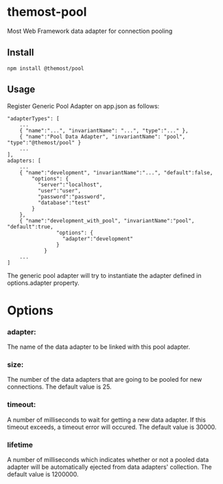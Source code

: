 # themost-pool
Most Web Framework data adapter for connection pooling

## Install
    npm install @themost/pool
## Usage
Register Generic Pool Adapter on app.json as follows:

    "adapterTypes": [
        ...
        { "name":"...", "invariantName": "...", "type":"..." },
        { "name":"Pool Data Adapter", "invariantName": "pool", "type":"@themost/pool" }
        ...
    ],
    adapters: [
        ...
        { "name":"development", "invariantName":"...", "default":false,
            "options": {
              "server":"localhost",
              "user":"user",
              "password":"password",
              "database":"test"
            }
        },
        { "name":"development_with_pool", "invariantName":"pool", "default":true,
                    "options": {
                      "adapter":"development"
                    }
                }
        ...
    ]

The generic pool adapter will try to instantiate the adapter defined in options.adapter property.

# Options
### adapter:
The name of the data adapter to be linked with this pool adapter.
### size:
The number of the data adapters that are going to be pooled for new connections. The default value is 25.
### timeout:
A number of milliseconds to wait for getting a new data adapter. If this timeout exceeds, a timeout error will occured. The default value is 30000.
### lifetime
A number of milliseconds which indicates whether or not a pooled data adapter will be automatically ejected from data adapters' collection. The default value is 1200000.
